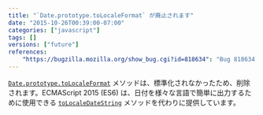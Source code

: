 ```yaml
---
title: "`Date.prototype.toLocaleFormat` が廃止されます"
date: "2015-10-26T00:39:00-07:00"
categories: ["javascript"]
tags: []
versions: ["future"]
references:
    "https://bugzilla.mozilla.org/show_bug.cgi?id=818634": "Bug 818634 - Remove support for Date.prototype.toLocaleFormat"
---
```

[`Date.prototype.toLocaleFormat`](https://developer.mozilla.org/ja/docs/Web/JavaScript/Reference/Global_Objects/Date/toLocaleFormat) メソッドは、標準化されなかったため、削除されます。ECMAScript 2015 (ES6) は、日付を様々な言語で簡単に出力するために使用できる [`toLocaleDateString`](https://developer.mozilla.org/ja/docs/Web/JavaScript/Reference/Global_Objects/Date/toLocaleDateString) メソッドを代わりに提供しています。
